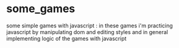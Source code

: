 # some_games
some simple games with javascript : 
in these games i'm practicing javascript by manipulating dom and editing styles and in general implementing logic of the games with javascript
